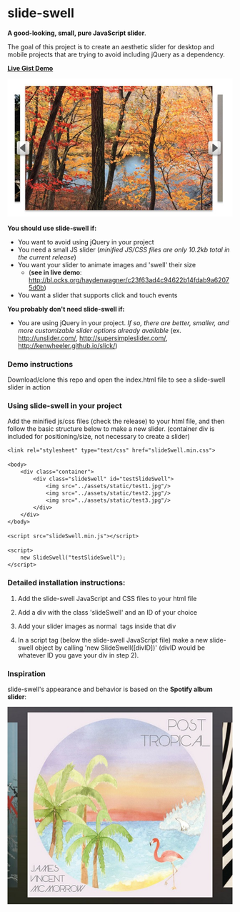 # slide-swell

**A good-looking, small, pure JavaScript slider**.

The goal of this project is to create an aesthetic slider for desktop and mobile projects that are trying to avoid including jQuery as a dependency.

[**Live Gist Demo**](http://bl.ocks.org/haydenwagner/c23f63ad4c94622b14fdab9a62075d0b)

![slide-swell example](assets/static/slide-swell.jpg) 

**You should use slide-swell if:**
 - You want to avoid using jQuery in your project
 - You need a small JS slider (*minified JS/CSS files are only 10.2kb total in the current release*)
 - You want your slider to animate images and 'swell' their size
   - (**see in live demo**: http://bl.ocks.org/haydenwagner/c23f63ad4c94622b14fdab9a62075d0b)
 - You want a slider that supports click and touch events

**You probably don't need slide-swell if:**
 - You are using jQuery in your project. *If so, there are better, smaller, and more customizable slider options already available* (ex. http://unslider.com/, http://supersimpleslider.com/, http://kenwheeler.github.io/slick/)
 
 

### Demo instructions
Download/clone this repo and open the index.html file to see a slide-swell slider in action

### Using slide-swell in your project
Add the minified js/css files (check the release) to your html file, and then follow the basic structure below to make a new slider.
(container div is included for positioning/size, not necessary to create a slider)

    <link rel="stylesheet" type="text/css" href="slideSwell.min.css">
    
    <body>
        <div class="container">
            <div class="slideSwell" id="testSlideSwell">
                <img src="../assets/static/test1.jpg"/>
                <img src="../assets/static/test2.jpg"/>
                <img src="../assets/static/test3.jpg"/>
            </div>
        </div>
    </body>

    <script src="slideSwell.min.js"></script>
    
    <script>
        new SlideSwell("testSlideSwell");
    </script>


### Detailed installation instructions:

1. Add the slide-swell JavaScript and CSS files to your html file

2. Add a div with the class 'slideSwell' and an ID of your choice

3. Add your slider images as normal <img> tags inside that div

4. In a script tag (below the slide-swell JavaScript file) make a new slide-swell object by calling 'new SlideSwell([divID])' (divID would be whatever ID you gave your div in step 2). 



### Inspiration

slide-swell's appearance and behavior is based on the **Spotify album slider**:

![spotify inspiration slider](assets/static/spotify.jpg)



